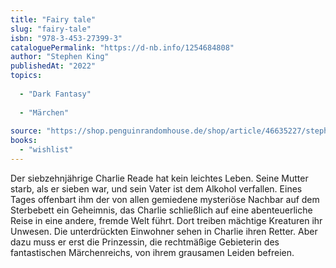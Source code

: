 ```yaml
---
title: "Fairy tale"
slug: "fairy-tale"
isbn: "978-3-453-27399-3"
cataloguePermalink: "https://d-nb.info/1254684808"
author: "Stephen King"
publishedAt: "2022"
topics:
  
  - "Dark Fantasy"
    
  - "Märchen"
    
source: "https://shop.penguinrandomhouse.de/shop/article/46635227/stephen_king_fairy_tale.html"
books: 
  - "wishlist"
---
```

Der siebzehnjährige Charlie Reade hat kein leichtes Leben. Seine Mutter starb, 
als er sieben war, und sein Vater ist dem Alkohol verfallen. Eines Tages 
offenbart ihm der von allen gemiedene mysteriöse Nachbar auf dem Sterbebett 
ein Geheimnis, das Charlie schließlich auf eine abenteuerliche Reise in eine 
andere, fremde Welt führt. Dort treiben mächtige Kreaturen ihr Unwesen. Die 
unterdrückten Einwohner sehen in Charlie ihren Retter. Aber dazu muss er erst 
die Prinzessin, die rechtmäßige Gebieterin des fantastischen Märchenreichs, 
von ihrem grausamen Leiden befreien.
